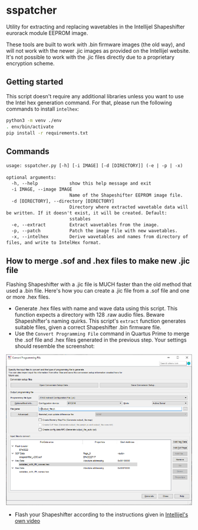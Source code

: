 # sspatcher

Utility for extracting and replacing wavetables in the Intellijel Shapeshifter eurorack module EEPROM image.

These tools are built to work with .bin firmware images (the old way), and will not work with the newer .jic images as provided on the Intellijel website. It's not possible to work with the .jic files directly due to a proprietary encryption scheme.

## Getting started

This script doesn't require any additional libraries unless you want to use the Intel hex generation command. For that, please run the following commands to install `intelhex`:

```bash
python3 -m venv ./env
. env/bin/activate
pip install -r requirements.txt
```

## Commands

```
usage: sspatcher.py [-h] [-i IMAGE] [-d [DIRECTORY]] (-e | -p | -x)

optional arguments:
  -h, --help            show this help message and exit
  -i IMAGE, --image IMAGE
                        Name of the Shapeshifter EEPROM image file.
  -d [DIRECTORY], --directory [DIRECTORY]
                        Directory where extracted wavetable data will be written. If it doesn't exist, it will be created. Default:
                        sstables
  -e, --extract         Extract wavetables from the image.
  -p, --patch           Patch the image file with new wavetables.
  -x, --intelhex        Derive wavetables and names from directory of files, and write to IntelHex format.
```

## How to merge .sof and .hex files to make new .jic file

Flashing Shapeshifter with a .jic file is MUCH faster than the old method that used a .bin file. Here's how you can create a .jic file from a .sof file and one or more .hex files.

- Generate .hex files with name and wave data using this script. This function expects a directory with 128 .raw audio files. Beware Shapeshifter's naming quirks. This script's `extract` function generates suitable files, given a correct Shapeshifter .bin firmware file.
- Use the `Convert Programming File` command in Quartus Prime to merge the .sof file and .hex files generated in the previous step. Your settings should resemble the screenshot:

![Convert Programming File](merge-sof-and-hex-files.png)

- Flash your Shapeshifter according to the instructions given in [Intellijel's own video](https://www.youtube.com/watch?v=ps9q49R-u7o)
